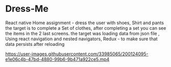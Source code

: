 # Dress-Me
React native Home assignment - dress the user with shoes, Shirt and pants the target is to complete a Set of clothes, after completing a set you can see the items in the 2 last screens.  the target was loading data from json file , Using react navigation and nested navigators, Redux - to make sure that data persists after reloading


https://user-images.githubusercontent.com/33985065/200124095-e1e06c4b-47bd-4880-99b6-9b471a922ce5.mp4

